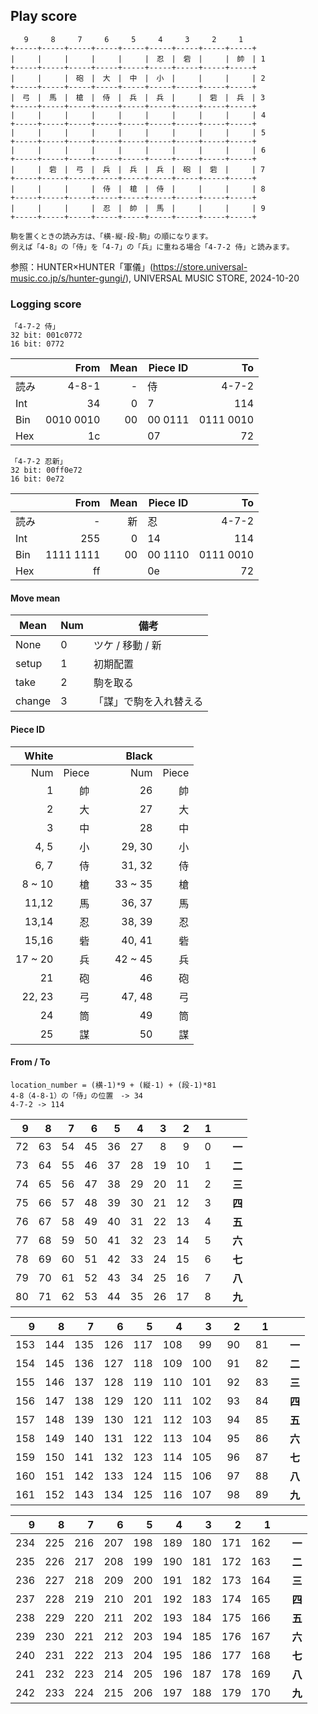 
## Play score

```
   9     8     7     6     5     4     3     2     1
+-----+-----+-----+-----+-----+-----+-----+-----+-----+
|     |     |     |     |     |　忍　|　砦　|     |　帥　| 1
+-----+-----+-----+-----+-----+-----+-----+-----+-----+
|     |     |　砲　|　大　|　中　|　小　|     |     |     | 2
+-----+-----+-----+-----+-----+-----+-----+-----+-----+
|　弓　|　馬　|　槍　|　侍　|　兵　|　兵　|     |　砦　|　兵　| 3
+-----+-----+-----+-----+-----+-----+-----+-----+-----+
|     |     |     |     |     |     |     |     |     | 4
+-----+-----+-----+-----+-----+-----+-----+-----+-----+
|     |     |     |     |     |     |     |     |     | 5
+-----+-----+-----+-----+-----+-----+-----+-----+-----+
|     |     |     |     |     |     |     |     |     | 6
+-----+-----+-----+-----+-----+-----+-----+-----+-----+
|     |　砦　|　弓　|　兵　|　兵　|　兵　|　砲　|　砦　|     | 7
+-----+-----+-----+-----+-----+-----+-----+-----+-----+
|     |     |     |　侍　|　槍　|　侍　|     |     |     | 8
+-----+-----+-----+-----+-----+-----+-----+-----+-----+
|     |     |     |　忍　|　帥　|　馬　|     |     |     | 9
+-----+-----+-----+-----+-----+-----+-----+-----+-----+

駒を置くときの読み方は、「横-縦-段-駒」の順になります。
例えば「4-8」の「侍」を「4-7」の「兵」に重ねる場合「4-7-2 侍」と読みます。
```
参照：HUNTER×HUNTER「軍儀」(https://store.universal-music.co.jp/s/hunter-gungi/), UNIVERSAL MUSIC STORE, 2024-10-20


### Logging score

```
「4-7-2 侍」
32 bit: 001c0772
16 bit: 0772
```

| | From      | Mean  | Piece ID | To        |
| ---- | --------: | ----: | -------- | --------: |
|読み | 4-8-1 | - | 侍 | 4-7-2 |
|Int | 34 | 0 | 7 | 114 |
|Bin | 0010 0010 | 00 | 00 0111 | 0111 0010 |
|Hex | 1c ||  07 | 72 |

```
「4-7-2 忍新」
32 bit: 00ff0e72
16 bit: 0e72
```

| | From      | Mean  | Piece ID | To        |
| ---- | --------: | ----: | -------- | --------: |
|読み | - | 新 | 忍 | 4-7-2 |
|Int | 255 | 0 | 14 | 114 |
|Bin | 1111 1111 | 00 | 00 1110 | 0111 0010 |
|Hex | ff ||  0e | 72 |


#### Move mean

| Mean  | Num | 備考 |
| ----- | --- | --- |
| None  |   0 | ツケ / 移動 / 新|
| setup |   1 | 初期配置 | 
| take  |   2 | 駒を取る |
| change|   3 | 「謀」で駒を入れ替える |

#### Piece ID

| White|     |&nbsp;&nbsp;| Black|     |
| ---: | ---: | ---| ---: | ---: |
| Num  |Piece|| Num  |Piece|
|    1 |  帥 ||   26 |  帥 |
|    2 |  大 ||   27 |  大 |
|    3 |  中 ||   28 |  中 |
|  4, 5 |  小 || 29, 30|  小 |
|  6, 7 |  侍 || 31, 32|  侍 |
| 8 ~ 10 |  槍 || 33 ~ 35|  槍 |
| 11,12|  馬 || 36, 37|  馬 |
| 13,14|  忍 || 38, 39|  忍 |
| 15,16|  砦 || 40, 41|  砦 |
| 17 ~ 20|  兵 || 42 ~ 45|  兵 |
|   21 |  砲 ||   46 |  砲 |
| 22, 23|  弓 || 47, 48|  弓 | 
|   24 |  筒 ||   49 |  筒 |
|   25 |  謀 ||   50 |  謀 |


#### From / To

```
location_number = (横-1)*9 + (縦-1) + (段-1)*81
4-8（4-8-1）の「侍」の位置　-> 34
4-7-2 -> 114
```

|9|8|7|6|5|4|3|2|1|&nbsp;&nbsp;&nbsp;&nbsp;&nbsp;&nbsp;&nbsp;&nbsp;|
|---:|---:|---:|---:|---:|---:|---:|---:|---:|---:|
| 72|63|54|45|36|27|&nbsp;8|&nbsp;9|&nbsp; 0|**一**|
| 73| 64| 55| 46| 37| 28| 19| 10|  1|**二**|
| 74| 65| 56| 47| 38| 29| 20| 11|  2|**三**|
| 75| 66| 57| 48| 39| 30| 21| 12|  3|**四**|
| 76| 67| 58| 49| 40| 31| 22| 13|  4|**五**|
| 77| 68| 59| 50| 41| 32| 23| 14|  5|**六**|
| 78| 69| 60| 51| 42| 33| 24| 15|  6|**七**|
| 79| 70| 61| 52| 43| 34| 25| 16|  7|**八**|
| 80| 71| 62| 53| 44| 35| 26| 17|  8|**九**|

|9|8|7|6|5|4|3|2|1|&nbsp;&nbsp;&nbsp;&nbsp;&nbsp;&nbsp;&nbsp;&nbsp;|
|---:|---:|---:|---:|---:|---:|---:|---:|---:|---:|
|153|144|135|126|117|108| 99|&nbsp; 90|&nbsp; 81|**一**|
|154|145|136|127|118|109|100| 91| 82|**二**|
|155|146|137|128|119|110|101| 92| 83|**三**|
|156|147|138|129|120|111|102| 93| 84|**四**|
|157|148|139|130|121|112|103| 94| 85|**五**|
|158|149|140|131|122|113|104| 95| 86|**六**|
|159|150|141|132|123|114|105| 96| 87|**七**|
|160|151|142|133|124|115|106| 97| 88|**八**|
|161|152|143|134|125|116|107| 98| 89|**九**|

|9|8|7|6|5|4|3|2|1|&nbsp;&nbsp;&nbsp;&nbsp;&nbsp;&nbsp;&nbsp;&nbsp;|
|---:|---:|---:|---:|---:|---:|---:|---:|---:|---:|
|234|225|216|207|198|189|180|171|162|**一**|
|235|226|217|208|199|190|181|172|163|**二**|
|236|227|218|209|200|191|182|173|164|**三**|
|237|228|219|210|201|192|183|174|165|**四**|
|238|229|220|211|202|193|184|175|166|**五**|
|239|230|221|212|203|194|185|176|167|**六**|
|240|231|222|213|204|195|186|177|168|**七**|
|241|232|223|214|205|196|187|178|169|**八**|
|242|233|224|215|206|197|188|179|170|**九**|

